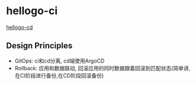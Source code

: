 # hellogo-ci

[hellogo-cd](https://github.com/guobinqiu/hellogo-cd)

## Design Principles

- GitOps: ci和cd分离, cd端使用ArgoCD
- Rollback: 应用和数据联动, 回滚应用的同时数据跟着回滚到匹配状态(简单讲,在CI阶段进行备份,在CD阶段回滚备份)
